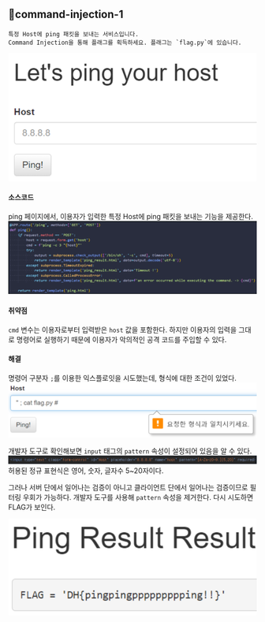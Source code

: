 ## 📍command-injection-1

```
특정 Host에 ping 패킷을 보내는 서비스입니다.  
Command Injection을 통해 플래그를 획득하세요. 플래그는 `flag.py`에 있습니다.
```

![](Attachments/8AE60DD5-7FEC-4E54-B1D4-130026742FBF.png)


#### 소스코드

ping 페이지에서, 이용자가 입력한 특정 Host에 ping 패킷을 보내는 기능을 제공한다.
![](Attachments/93C1B35F-A517-42BE-98D8-6CC70B3EBA81.png)


#### 취약점

`cmd` 변수는 이용자로부터 입력받은 `host` 값을 포함한다.
하지만 이용자의 입력을 그대로 명령어로 실행하기 때문에 이용자가 악의적인 공격 코드를 주입할 수 있다.


#### 해결

명령어 구분자 `;`를 이용한 익스플로잇을 시도했는데, 형식에 대한 조건이 있었다.
![](Attachments/C65AECF7-4D5A-494B-A31F-D84BED228F7D.png)

개발자 도구로 확인해보면 `input` 태그의 `pattern` 속성이 설정되어 있음을 알 수 있다.
![](Attachments/34E0F11E-6999-43BE-B848-DB995DFF70A7.png)
허용된 정규 표현식은 영어, 숫자, 글자수 5~20자이다.

그러나 서버 단에서 일어나는 검증이 아니고 클라이언트 단에서 일어나는 검증이므로 필터링 우회가 가능하다.
개발자 도구를 사용해 `pattern` 속성을 제거한다.
다시 시도하면 FLAG가 보인다.

![](Attachments/66C84D71-B89F-465D-A581-274C882F7FE3%201.png)